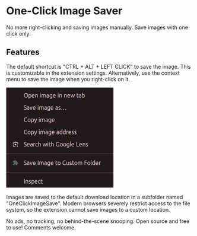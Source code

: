 # One-Click Image Saver

No more right-clicking and saving images manually. Save images with one click only.

## Features
The default shortcut is "CTRL + ALT + LEFT CLICK" to save the image. This is customizable in the
extension settings. Alternatively, use the context menu to save the image when you right-click on it.

![One-Click Image Saver](./images/one_click_image_saver_context_menu.png)

Images are saved to the default download location in a subfolder named "OneClickImageSave". Modern browsers severely restrict access to the file system, so the extension cannot save images to a custom location.

No ads, no tracking, no behind-the-scene snooping. Open source and free to use! Comments welcome.